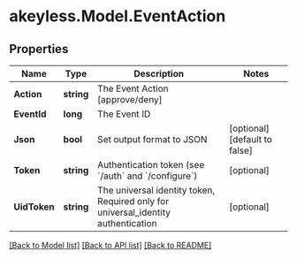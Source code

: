 # akeyless.Model.EventAction

## Properties

Name | Type | Description | Notes
------------ | ------------- | ------------- | -------------
**Action** | **string** | The Event Action [approve/deny] | 
**EventId** | **long** | The Event ID | 
**Json** | **bool** | Set output format to JSON | [optional] [default to false]
**Token** | **string** | Authentication token (see &#x60;/auth&#x60; and &#x60;/configure&#x60;) | [optional] 
**UidToken** | **string** | The universal identity token, Required only for universal_identity authentication | [optional] 

[[Back to Model list]](../README.md#documentation-for-models) [[Back to API list]](../README.md#documentation-for-api-endpoints) [[Back to README]](../README.md)

